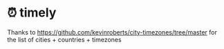 # ⏰ timely

Thanks to https://github.com/kevinroberts/city-timezones/tree/master for the list of cities + countries + timezones
